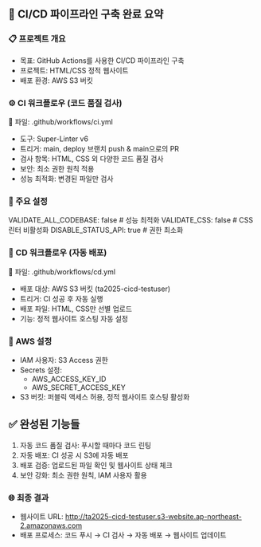 ## 🚀 CI/CD 파이프라인 구축 완료 요약

  ### 📋 프로젝트 개요

  - 목표: GitHub Actions를 사용한 CI/CD 파이프라인 구축
  - 프로젝트: HTML/CSS 정적 웹사이트
  - 배포 환경: AWS S3 버킷

  ### ⚙️ CI 워크플로우 (코드 품질 검사)

  📄 파일: .github/workflows/ci.yml

  - 도구: Super-Linter v6
  - 트리거: main, deploy 브랜치 push & main으로의 PR
  - 검사 항목: HTML, CSS 외 다양한 코드 품질 검사
  - 보안: 최소 권한 원칙 적용
  - 성능 최적화: 변경된 파일만 검사

  ### 🔧 주요 설정

  VALIDATE_ALL_CODEBASE: false  # 성능 최적화
  VALIDATE_CSS: false          # CSS 린터 비활성화
  DISABLE_STATUS_API: true     # 권한 최소화

  ### 🚀 CD 워크플로우 (자동 배포)

  📄 파일: .github/workflows/cd.yml

  - 배포 대상: AWS S3 버킷 (ta2025-cicd-testuser)
  - 트리거: CI 성공 후 자동 실행
  - 배포 파일: HTML, CSS만 선별 업로드
  - 기능: 정적 웹사이트 호스팅 자동 설정

  ### 🔑 AWS 설정

  - IAM 사용자: S3 Access 권한
  - Secrets 설정:
    - AWS_ACCESS_KEY_ID
    - AWS_SECRET_ACCESS_KEY
  - S3 버킷: 퍼블릭 액세스 허용, 정적 웹사이트 호스팅 활성화


  ## ✅ 완성된 기능들

  1. 자동 코드 품질 검사: 푸시할 때마다 코드 린팅
  2. 자동 배포: CI 성공 시 S3에 자동 배포
  3. 배포 검증: 업로드된 파일 확인 및 웹사이트 상태 체크
  4. 보안 강화: 최소 권한 원칙, IAM 사용자 활용

  ### 🌐 최종 결과

  - 웹사이트 URL: http://ta2025-cicd-testuser.s3-website.ap-northeast-2.amazonaws.com
  - 배포 프로세스: 코드 푸시 → CI 검사 → 자동 배포 → 웹사이트 업데이트
